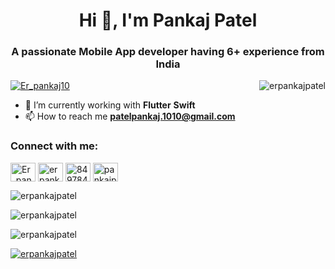 <h1 align="center">Hi 👋, I'm Pankaj Patel</h1>
<h3 align="center">A passionate Mobile App developer having 6+ experience from India</h3>

<p >
  <a align="left" href="https://twitter.com/Er_pankaj10" target="blank"><img src="https://img.shields.io/twitter/follow/Er_pankaj10?logo=twitter&style=for-the-badge" alt="Er_pankaj10" /></a>
  <img align="right" src="https://komarev.com/ghpvc/?username=erpankajpatel&label=Profile%20views&color=0e75b6&style=flat" alt="erpankajpatel" /> 
</p>



- 🔭 I’m currently working with **Flutter** **Swift** 
- 📫 How to reach me **patelpankaj.1010@gmail.com**

<h3 align="left">Connect with me:</h3>
<p align="left">
<a href="https://twitter.com/Er_pankaj10" target="blank"><img align="center" src="https://raw.githubusercontent.com/rahuldkjain/github-profile-readme-generator/master/src/images/icons/Social/twitter.svg" alt="Er_pankaj10" height="30" width="40" /></a>
<a href="https://linkedin.com/in/erpankajpatel" target="blank"><img align="center" src="https://raw.githubusercontent.com/rahuldkjain/github-profile-readme-generator/master/src/images/icons/Social/linked-in-alt.svg" alt="erpankajpatel" height="30" width="40" /></a>
<a href="https://stackoverflow.com/users/8497847/patel-pankaj" target="blank"><img align="center" src="https://raw.githubusercontent.com/rahuldkjain/github-profile-readme-generator/master/src/images/icons/Social/stack-overflow.svg" alt="8497847/patel-pankaj" height="30" width="40" /></a>
<a href="https://instagram.com/pankajpatel1010" target="blank"><img align="center" src="https://raw.githubusercontent.com/rahuldkjain/github-profile-readme-generator/master/src/images/icons/Social/instagram.svg" alt="pankajpatel1010" height="30" width="40" /></a>
</p>


<p align="left">
  <img align="center" src="https://github-readme-stats.vercel.app/api/top-langs?username=erpankajpatel&show_icons=true&locale=en&layout=compact" alt="erpankajpatel" />
</p>

<p align="left">
  <img align="center" src="https://github-readme-stats.vercel.app/api?username=erpankajpatel&show_icons=true&locale=en" alt="erpankajpatel" />
</p>

<p align="left">
  <img align="center" src="https://github-readme-streak-stats.herokuapp.com/?user=erpankajpatel&" alt="erpankajpatel" />
  
</p>

<p align="left"> 
  <a href="https://github.com/ryo-ma/github-profile-trophy"><img align = "center" src="https://github-profile-trophy.vercel.app/?username=erpankajpatel" alt="erpankajpatel" />
  </a> 
</p>



